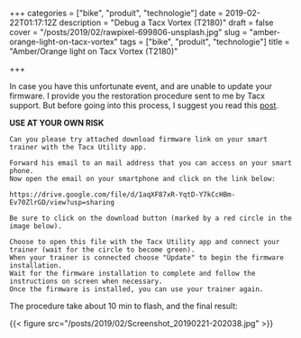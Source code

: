 +++
categories = ["bike", "produit", "technologie"]
date = 2019-02-22T01:17:12Z
description = "Debug a Tacx Vortex (T2180)"
draft = false
cover = "/posts/2019/02/rawpixel-699806-unsplash.jpg"
slug = "amber-orange-light-on-tacx-vortex"
tags = ["bike", "produit", "technologie"]
title = "Amber/Orange light on Tacx Vortex (T2180)"

+++


In case you have this unfortunate event, and are unable to update your firmware. I provide you the restoration procedure sent to me by Tacx support. But before going into this process, I suggest you read this [post](https://zwiftinsider.com/updating-your-tacx-smart-brake-firmware/).

**USE AT YOUR OWN RISK**

```text
Can you please try attached download firmware link on your smart trainer with the Tacx Utility app.

Forward his email to an mail address that you can access on your smart phone.
Now open the email on your smartphone and click on the link below:

https://drive.google.com/file/d/1aqXF87xR-YqtD-Y7kCcHBm-Ev70ZlrGD/view?usp=sharing

Be sure to click on the download button (marked by a red circle in the image below).

Choose to open this file with the Tacx Utility app and connect your trainer (wait for the circle to become green).
When your trainer is connected choose "Update" to begin the firmware installation.
Wait for the firmware installation to complete and follow the instructions on screen when necessary.
Once the firmware is installed, you can use your trainer again.
```

The procedure take about 10 min to flash, and the final result:

{{< figure src="/posts/2019/02/Screenshot_20190221-202038.jpg" >}}
